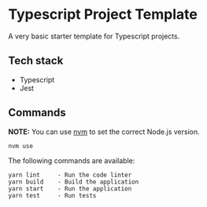 # Typescript Project Template

A very basic starter template for Typescript projects.

## Tech stack

- Typescript
- Jest

## Commands

**NOTE:** You can use [nvm](https://github.com/nvm-sh/nvm) to set the correct Node.js version. 

```
nvm use
```

The following commands are available:

```
yarn lint     - Run the code linter
yarn build    - Build the application
yarn start    - Run the application
yarn test     - Run tests
```


